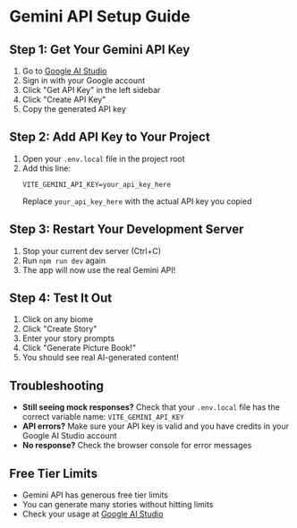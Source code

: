# Gemini API Setup Guide

## Step 1: Get Your Gemini API Key

1. Go to [Google AI Studio](https://aistudio.google.com/)
2. Sign in with your Google account
3. Click "Get API Key" in the left sidebar
4. Click "Create API Key"
5. Copy the generated API key

## Step 2: Add API Key to Your Project

1. Open your `.env.local` file in the project root
2. Add this line:
   ```
   VITE_GEMINI_API_KEY=your_api_key_here
   ```
   Replace `your_api_key_here` with the actual API key you copied

## Step 3: Restart Your Development Server

1. Stop your current dev server (Ctrl+C)
2. Run `npm run dev` again
3. The app will now use the real Gemini API!

## Step 4: Test It Out

1. Click on any biome
2. Click "Create Story"
3. Enter your story prompts
4. Click "Generate Picture Book!"
5. You should see real AI-generated content!

## Troubleshooting

- **Still seeing mock responses?** Check that your `.env.local` file has the correct variable name: `VITE_GEMINI_API_KEY`
- **API errors?** Make sure your API key is valid and you have credits in your Google AI Studio account
- **No response?** Check the browser console for error messages

## Free Tier Limits

- Gemini API has generous free tier limits
- You can generate many stories without hitting limits
- Check your usage at [Google AI Studio](https://aistudio.google.com/)